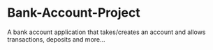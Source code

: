 # Bank-Account-Project
A bank account application that takes/creates an account and allows transactions, deposits and more...
